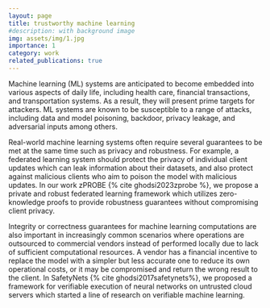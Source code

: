 ```yaml
---
layout: page
title: trustworthy machine learning
#description: with background image
img: assets/img/1.jpg
importance: 1
category: work
related_publications: true
---
```


Machine learning (ML) systems are anticipated to become embedded into various aspects of daily life, including health care, financial transactions, and transportation systems. As a result, they will present prime targets for attackers. ML systems are known to be susceptible to a range of attacks, including data and model poisoning, backdoor, privacy leakage, and adversarial inputs among others.

Real-world machine learning systems often require several guarantees to be met at the same time such as privacy and robustness. For example, a federated learning system should protect the privacy of individual client updates which can leak information about their datasets, and also protect against malicious clients who aim to poison the model with malicious updates. In our work zPROBE {% cite ghodsi2023zprobe %}, we propose a private and robust federated learning framework which utilizes zero-knowledge proofs to provide robustness guarantees without compromising client privacy.

Integrity or correctness guarantees for machine learning computations are also important in increasingly common scenarios where operations are outsourced to commercial vendors instead of performed locally due to lack of sufficient computational resources. A vendor has a financial incentive to replace the model with a simpler but less accurate one to reduce its own operational costs, or it may be compromised and return the wrong result to the client. In SafetyNets {% cite ghodsi2017safetynets%}, we proposed a framework for verifiable execution of neural networks on untrusted cloud servers which started a line of research on verifiable machine learning.

